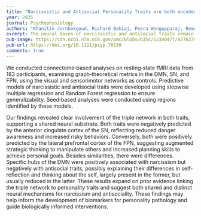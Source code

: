 ```yaml
---
title: "Narcissistic and Antisocial Personality Traits are both encoded in the Triple Network: Connectomics evidence"
year: 2025
journal: Psychophysiology
authors: "Khanitin Jornkokgoud, Richard Bakiaj, Peera Wongupparaj, Remo Job, Alessandro Grecucci"
excerpt: The neural bases of narcissistic and antisocial traits remain under debate. A key question is whether these traits are encoded within the triple network—comprising the default mode (DMN), salience (SN), and fronto‐parietal (FPN) networks—and whether they impact these networks similarly.
pub-image: https://cdn.ncbi.nlm.nih.gov/pmc/blobs/b35c/12340477/877637990642/PSYP-62-e70130-g001.jpg
pub-url: https://doi.org/10.1111/psyp.70130
comments: true
---
```


We conducted connectome‐based analyses on resting‐state fMRI data from 183 participants, examining graph‐theoretical metrics in the DMN, SN, and FPN, using the visual and sensorimotor networks as controls. Predictive models of narcissistic and antisocial traits were developed using stepwise multiple regression and Random Forest regression to ensure generalizability. Seed‐based analyses were conducted using regions identified by these models.

Our findings revealed clear involvement of the triple network in both traits, supporting a shared neural substrate. Both traits were negatively predicted by the anterior cingulate cortex of the SN, reflecting reduced danger awareness and increased risky behaviors. Conversely, both were positively predicted by the lateral prefrontal cortex of the FPN, suggesting augmented strategic thinking to manipulate others and increased planning skills to achieve personal goals. Besides similarities, there were differences. Specific hubs of the DMN were positively associated with narcissism but negatively with antisocial traits, possibly explaining their differences in self-reflection and thinking about the self, largely present in the former, but usually reduced in the latter. These results expand on prior evidence linking the triple network to personality traits and suggest both shared and distinct neural mechanisms for narcissism and antisociality. These findings may help inform the development of biomarkers for personality pathology and guide biologically informed interventions.
